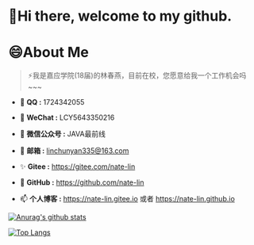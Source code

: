 # 👋Hi there, welcome to my github.


# 😄About Me

> ⚡我是嘉应学院(18届)的林春燕，目前在校，您愿意给我一个工作机会吗~~~

- 🌱 **QQ :**  1724342055

- 🔭 **WeChat :**  LCY5643350216

- 🤔 **微信公众号 :**  JAVA最前线

- 💬 **邮箱 :**  linchunyan335@163.com

- ✨ **Gitee :**  https://gitee.com/nate-lin

- 👯 **GitHub :**  https://github.com/nate-lin

- 📫 **个人博客 :**  https://nate-lin.gitee.io 或者 https://nate-lin.github.io



[![Anurag's github stats](https://github-readme-stats.vercel.app/api?username=nate-lin&show_icons=true&theme=gruvbox)](https://github.com/nate-lin/github-readme-stats)



[![Top Langs](https://github-readme-stats.vercel.app/api/top-langs/?username=nateshao&layout=compact)](https://github.com/nate-lin/github-readme-stats)

